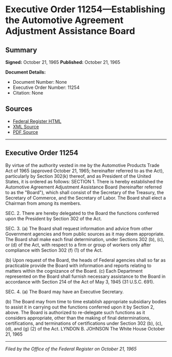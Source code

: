 # Executive Order 11254—Establishing the Automotive Agreement Adjustment Assistance Board

## Summary

**Signed:** October 21, 1965
**Published:** October 21, 1965

**Document Details:**
- Document Number: None
- Executive Order Number: 11254
- Citation: None

## Sources
- [Federal Register HTML](https://www.presidency.ucsb.edu/documents/executive-order-11254-establishing-the-automotive-agreement-adjustment-assistance-board)
- [XML Source](None)
- [PDF Source](None)

---

## Executive Order 11254

By virtue of the authority vested in me by the Automotive Products Trade Act of 1965 (approved October 21, 1965; hereinafter referred to as the Act), particularly by Section 302(k) thereof, and as President of the United States, it is ordered as follows:
SECTION 1. There is hereby established the Automotive Agreement Adjustment Assistance Board (hereinafter referred to as the "Board"), which shall consist of the Secretary of the Treasury, the Secretary of Commerce, and the Secretary of Labor. The Board shall elect a Chairman from among its members.

SEC. 2. There are hereby delegated to the Board the functions conferred upon the President by Section 302 of the Act.

SEC. 3. (a) The Board shall request information and advice from other Government agencies and from public sources as it may deem appropriate. The Board shall make each final determination, under Sections 302 (b), (c), or (d) of the Act, with respect to a firm or group of workers only after compliance with Section 302 (f) (1) of the Act.

(b) Upon request of the Board, the heads of Federal agencies shall so far as practicable provide the Board with information and reports relating to matters within the cognizance of the Board.
(c) Each Department represented on the Board shall furnish necessary assistance to the Board in accordance with Section 214 of the Act of May 3, 1945 (31 U.S.C. 691).

SEC. 4. (a) The Board may have an Executive Secretary.

(b) The Board may from time to time establish appropriate subsidiary bodies to assist it in carrying out the functions conferred upon it by Section 2, above. The Board is authorized to re-delegate such functions as it considers appropriate, other than the making of final determinations, certifications, and terminations of certifications under Section 302 (b), (c), (d), and (g) (2) of the Act.
LYNDON B. JOHNSON
The White House
October 21, 1965

---

*Filed by the Office of the Federal Register on October 21, 1965*

